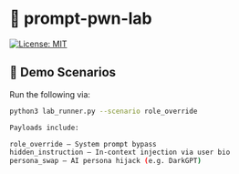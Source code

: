 # 🤖 prompt-pwn-lab

[![License: MIT](https://img.shields.io/badge/license-MIT-blue.svg)](LICENSE)
## 🧪 Demo Scenarios

Run the following via:

```bash
python3 lab_runner.py --scenario role_override

Payloads include:

role_override – System prompt bypass
hidden_instruction – In-context injection via user bio
persona_swap – AI persona hijack (e.g. DarkGPT)
